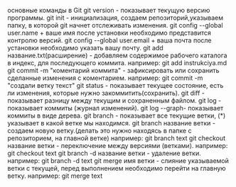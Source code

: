основные команды в Git
git version - показывает текущую версию программы.
git init - инициализация, создаем репозиторий,указываем папку, в которой git начнет отслеживать изменения.
git config --global user.name + ваше имя после установки необходимо представится контролю версий.
git config --global user.email + ваша почта после установки необходимо указать вашу почту.
git add название.txt(расширение) - добавляем содержимое рабочего каталога в индекс, для последующего коммита. например: git add instrukciya.md
git commit -m "коментарий коммита" - зафиксировать или сохранить сделанные изменения с коментарием. например: git commit -m "создали ветку текст"
git status - показывает текущее состояние, есть ли изменения, которые нужно закоммитить(сохранить).
git diff - показывает разницу между текущим и сохраненным файлом.
git log - показывает коммиты (журнал изменений).
git log --graph- показывает коммиты в виде дерева.
git branch - показывает все текущие ветки, (*) указывает в какой ветке мы находимся.
git branch название ветки - создаем новую ветку.(делать это нужно находясь в папке с репозиторием, на главной ветке) например: git branch text
git checkout название ветки - переключение между версиями (ветками). например: git checkout text
git branch -d название ветки - удаление ветки. например: git branch -d text
git merge имя ветки - слияние указываемой ветки с текущей, перед выполнением необходимо перейти на главную ветку. например: git merge text